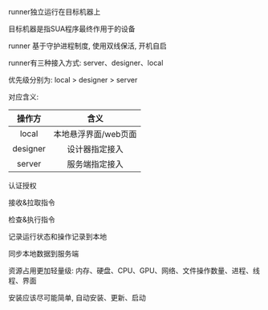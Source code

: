 runner独立运行在目标机器上

目标机器是指SUA程序最终作用于的设备

runner 基于守护进程制度, 使用双线保活, 开机自启

runner有三种接入方式: server、designer、local

优先级分别为: local > designer > server

对应含义:

|  操作方  |         含义         |
| :------: | :------------------: |
|  local   | 本地悬浮界面/web页面 |
| designer |    设计器指定接入    |
|  server  |    服务端指定接入    |



认证授权

接收&拉取指令

检查&执行指令

记录运行状态和操作记录到本地

同步本地数据到服务端





资源占用更加轻量级: 内存、硬盘、CPU、GPU、网络、文件操作数量、进程、线程、界面

安装应该尽可能简单, 自动安装、更新、启动   



